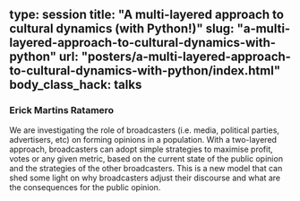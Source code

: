 type: session
title: "A multi-layered approach to cultural dynamics (with Python!)"
slug: "a-multi-layered-approach-to-cultural-dynamics-with-python"
url: "posters/a-multi-layered-approach-to-cultural-dynamics-with-python/index.html"
body_class_hack: talks
---

### Erick Martins Ratamero

We are investigating the role of broadcasters (i.e. media, political parties, advertisers, etc) on forming opinions in a population. With a two-layered approach, broadcasters can adopt simple strategies to maximise profit, votes or any given metric, based on the current state of the public opinion and the strategies of the other broadcasters. This is a new model that can shed some light on why broadcasters adjust their discourse and what are the consequences for the public opinion.